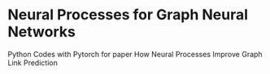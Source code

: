 # Neural Processes for Graph Neural Networks
Python Codes with Pytorch for paper How Neural Processes Improve Graph Link Prediction
